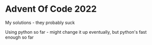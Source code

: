 ﻿# Advent Of Code 2022

My solutions - they probably suck 

Using python so far - might change it up eventually, but python's fast enough so far
